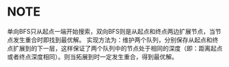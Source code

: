 # NOTE
单向BFS只从起点一端开始搜索，双向BFS则是从起点和终点两边扩展节点，当节点发生重合时即找到最优解。
实现方法为：维护两个队列，分别保存从起点和终点扩展到的下一层，这样保证了两个队列中的节点处于相同的深度（即：距离起点或者终点深度相同）。则当拓展到时一定发生重合，得到最优解。
  

